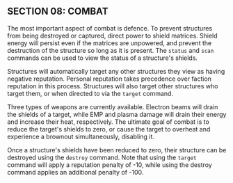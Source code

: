 ## SECTION 08: COMBAT

The most important aspect of combat is defence. To prevent structures from being destroyed or captured, direct power to shield matrices. Shield energy will persist even if the matrices are unpowered, and prevent the destruction of the structure so long as it is present. The `status` and `scan` commands can be used to view the status of a structure's shields.

Structures will automatically target any other structures they view as having negative reputation. Personal reputation takes precedence over faction reputation in this process. Structures will also target other structures who target them, or when directed to via the `target` command.

Three types of weapons are currently available. Electron beams will drain the shields of a target, while EMP and plasma damage will drain their energy and increase their heat, respectively. The ultimate goal of combat is to reduce the target's shields to zero, or cause the target to overheat and experience a brownout simultaneously, disabling it.

Once a structure's shields have been reduced to zero, their structure can be destroyed using the `destroy` command. Note that using the `target` command will apply a reputation penalty of -10, while using the destroy command applies an additional penalty of -100.
